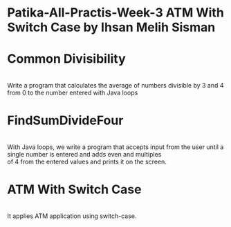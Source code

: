 # Patika-All-Practis-Week-3 ATM With Switch Case by Ihsan Melih Sisman

# Common Divisibility
<br> Write a program that calculates the average of numbers divisible by 3 and 4 from 0 to the number entered with Java loops

# FindSumDivideFour 
<br> With Java loops, we write a program that accepts input from the user until a single number is entered and adds even and multiples
<br> of 4 from the entered values and prints it on the screen.

# ATM With Switch Case
<br> It applies ATM application using switch-case.
